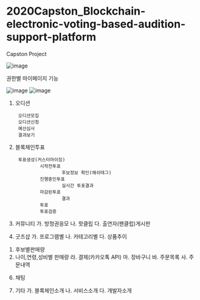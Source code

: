 # 2020Capston_Blockchain-electronic-voting-based-audition-support-platform
Capston Project


![image](https://user-images.githubusercontent.com/60876477/92996397-46a5ac80-f546-11ea-83bc-281a11878dde.png)


권한별 마이페이지 기능

![image](https://user-images.githubusercontent.com/60876477/92996474-cc295c80-f546-11ea-8a2d-7b287c515a58.png)
![image](https://user-images.githubusercontent.com/60876477/92996476-cfbce380-f546-11ea-85bf-7564533e05d1.png)


1. 오디션

        오디션모집
        오디션신청
        예선심사
        결과보기

3. 블록체인투표 
    
        투표생성(커스터마이징)
                시작전투표
                        후보정보 확인(해쉬태그) 
                진행중인투표 
                        실시간 투표결과
                마감된투표
                        결과
                투표
                투표검증

4. 커뮤니티 
가. 방청권응모
나. 핫클립
다. 출연자(팬클럽)게시판

5. 굿즈샵
가. 프로그램별
나. 카테고리별
다. 상품추이
1) 후보별판매량
2) 나이,연령,성비별 판매량 
라. 결제(카카오톡 API) 
마. 장바구니
바. 주문목록
사. 주문내역

6. 채팅

7. 기타 
가. 블록체인소개
나. 서비스소개
다. 개발자소개
